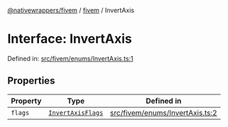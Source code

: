 [@nativewrappers/fivem](../../README.md) / [fivem](../README.md) / InvertAxis

# Interface: InvertAxis

Defined in: [src/fivem/enums/InvertAxis.ts:1](https://github.com/nativewrappers/nativewrappers/blob/bed19baaeaf131ae08126ef8189b9b3d2beb3a28/src/fivem/enums/InvertAxis.ts#L1)

## Properties

| Property | Type | Defined in |
| ------ | ------ | ------ |
| <a id="flags"></a> `flags` | [`InvertAxisFlags`](../enumerations/InvertAxisFlags.md) | [src/fivem/enums/InvertAxis.ts:2](https://github.com/nativewrappers/nativewrappers/blob/bed19baaeaf131ae08126ef8189b9b3d2beb3a28/src/fivem/enums/InvertAxis.ts#L2) |
